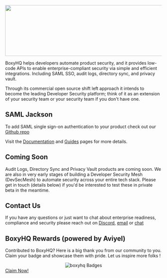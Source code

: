 <img src="https://boxyhq.com/img/logo-large.png"  width="603" height="164">

BoxyHQ helps developers automate product security, and it provides low-code APIs to enable enterprise-compliant security via simple and efficient integrations. Including SAML SSO, audit logs, directory sync, and privacy vault.

Through its commercial open source shift left approach it intends to become the leading Developer Security platform; think of it as an extension of your security team or your security team if you don't have one.

## SAML Jackson
To add SAML single sign-on authentication to your product check out our [Github repo](https://github.com/boxyhq/jackson)

Visit the [Documentation](https://boxyhq.com/docs/jackson/overview) and [Guides](https://boxyhq.com/guides/jackson) pages for more details.

## Coming Soon
Audit Logs, Directory Sync and Privacy Vault products are coming soon. We are also in very early stages of building a Developer Security Mesh (DevSecMesh) to automate security across your entire tech stack. Please get in touch (details below) if you'd be interested to test these in private beta in the meantime.

## Contact Us
If you have any questions or just want to chat about enterprise readiness, compliance and security please reach out on [Discord](https://discord.gg/uyb7pYt4Pa), [email](mailto:hello@boxyhq.com) or [chat](https://boxyhq.com/#hs-chat-open)

## BoxyHQ Rewards (powered by Aviyel)

Contributed to BoxyHQ? Here is a big thank you from our community to you. Claim your badge and showcase them with pride. Let us inspire more folks !

<div align='center'>
  <img src="https://aviyel.com/assets/uploads/rewards/share/project/11/512/share.png?" alt="boxyhq Badges" />
</div>
<div>
  <a href="https://aviyel.com/projects/11/boxyhq">Claim Now!</a>
</div>
